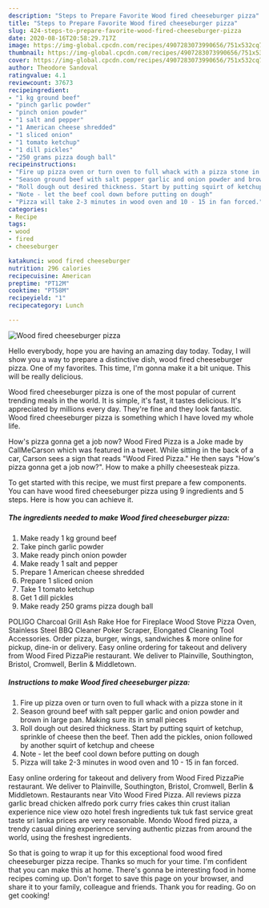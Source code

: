 ```yaml
---
description: "Steps to Prepare Favorite Wood fired cheeseburger pizza"
title: "Steps to Prepare Favorite Wood fired cheeseburger pizza"
slug: 424-steps-to-prepare-favorite-wood-fired-cheeseburger-pizza
date: 2020-08-16T20:58:29.717Z
image: https://img-global.cpcdn.com/recipes/4907283073990656/751x532cq70/wood-fired-cheeseburger-pizza-recipe-main-photo.jpg
thumbnail: https://img-global.cpcdn.com/recipes/4907283073990656/751x532cq70/wood-fired-cheeseburger-pizza-recipe-main-photo.jpg
cover: https://img-global.cpcdn.com/recipes/4907283073990656/751x532cq70/wood-fired-cheeseburger-pizza-recipe-main-photo.jpg
author: Theodore Sandoval
ratingvalue: 4.1
reviewcount: 37673
recipeingredient:
- "1 kg ground beef"
- "pinch garlic powder"
- "pinch onion powder"
- "1 salt and pepper"
- "1 American cheese shredded"
- "1 sliced onion"
- "1 tomato ketchup"
- "1 dill pickles"
- "250 grams pizza dough ball"
recipeinstructions:
- "Fire up pizza oven or turn oven to full whack with a pizza stone in it"
- "Season ground beef with salt pepper garlic and onion powder and brown in large pan. Making sure its in small pieces"
- "Roll dough out desired thickness. Start by putting squirt of ketchup, sprinkle of cheese then the beef. Then add the pickles, onion followed by another squirt of ketchup and cheese"
- "Note - let the beef cool down before putting on dough"
- "Pizza will take 2-3 minutes in wood oven and 10 - 15 in fan forced."
categories:
- Recipe
tags:
- wood
- fired
- cheeseburger

katakunci: wood fired cheeseburger 
nutrition: 296 calories
recipecuisine: American
preptime: "PT12M"
cooktime: "PT58M"
recipeyield: "1"
recipecategory: Lunch

---
```



![Wood fired cheeseburger pizza](https://img-global.cpcdn.com/recipes/4907283073990656/751x532cq70/wood-fired-cheeseburger-pizza-recipe-main-photo.jpg)

Hello everybody, hope you are having an amazing day today. Today, I will show you a way to prepare a distinctive dish, wood fired cheeseburger pizza. One of my favorites. This time, I'm gonna make it a bit unique. This will be really delicious.

Wood fired cheeseburger pizza is one of the most popular of current trending meals in the world. It is simple, it's fast, it tastes delicious. It's appreciated by millions every day. They're fine and they look fantastic. Wood fired cheeseburger pizza is something which I have loved my whole life.

How&#39;s pizza gonna get a job now? Wood Fired Pizza is a Joke made by CallMeCarson which was featured in a tweet. While sitting in the back of a car, Carson sees a sign that reads &#34;Wood Fired Pizza.&#34; He then says &#34;How&#39;s pizza gonna get a job now?&#34;. How to make a philly cheesesteak pizza.


To get started with this recipe, we must first prepare a few components. You can have wood fired cheeseburger pizza using 9 ingredients and 5 steps. Here is how you can achieve it.

<!--inarticleads1-->

##### The ingredients needed to make Wood fired cheeseburger pizza:

1. Make ready 1 kg ground beef
1. Take pinch garlic powder
1. Make ready pinch onion powder
1. Make ready 1 salt and pepper
1. Prepare 1 American cheese shredded
1. Prepare 1 sliced onion
1. Take 1 tomato ketchup
1. Get 1 dill pickles
1. Make ready 250 grams pizza dough ball


POLIGO Charcoal Grill Ash Rake Hoe for Fireplace Wood Stove Pizza Oven, Stainless Steel BBQ Cleaner Poker Scraper, Elongated Cleaning Tool Accessories. Order pizza, burger, wings, sandwiches &amp; more online for pickup, dine-in or delivery. Easy online ordering for takeout and delivery from Wood Fired PizzaPie restaurant. We deliver to Plainville, Southington, Bristol, Cromwell, Berlin &amp; Middletown. 

<!--inarticleads2-->

##### Instructions to make Wood fired cheeseburger pizza:

1. Fire up pizza oven or turn oven to full whack with a pizza stone in it
1. Season ground beef with salt pepper garlic and onion powder and brown in large pan. Making sure its in small pieces
1. Roll dough out desired thickness. Start by putting squirt of ketchup, sprinkle of cheese then the beef. Then add the pickles, onion followed by another squirt of ketchup and cheese
1. Note - let the beef cool down before putting on dough
1. Pizza will take 2-3 minutes in wood oven and 10 - 15 in fan forced.


Easy online ordering for takeout and delivery from Wood Fired PizzaPie restaurant. We deliver to Plainville, Southington, Bristol, Cromwell, Berlin &amp; Middletown. Restaurants near Vito Wood Fired Pizza. All reviews pizza garlic bread chicken alfredo pork curry fries cakes thin crust italian experience nice view ozo hotel fresh ingredients tuk tuk fast service great taste sri lanka prices are very reasonable. Mondo Wood fired pizza, a trendy casual dining experience serving authentic pizzas from around the world, using the freshest ingredients. 

So that is going to wrap it up for this exceptional food wood fired cheeseburger pizza recipe. Thanks so much for your time. I'm confident that you can make this at home. There's gonna be interesting food in home recipes coming up. Don't forget to save this page on your browser, and share it to your family, colleague and friends. Thank you for reading. Go on get cooking!
